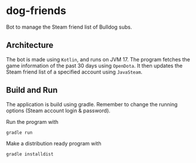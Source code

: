 # dog-friends
Bot to manage the Steam friend list of Bulldog subs.

## Architecture
The bot is made using ``Kotlin``, and runs on JVM 17. The program fetches the game information of the past 30 days using ``OpenDota``. It then updates the Steam friend list of a specified account using ``JavaSteam``.

## Build and Run
The application is build using gradle. Remember to change the running options (Steam account login & password).

Run the program with
```
gradle run
```

Make a distribution ready program with
```
gradle installdist
```


